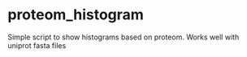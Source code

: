 # proteom_histogram
Simple script to show histograms based on proteom. Works well with uniprot fasta files
